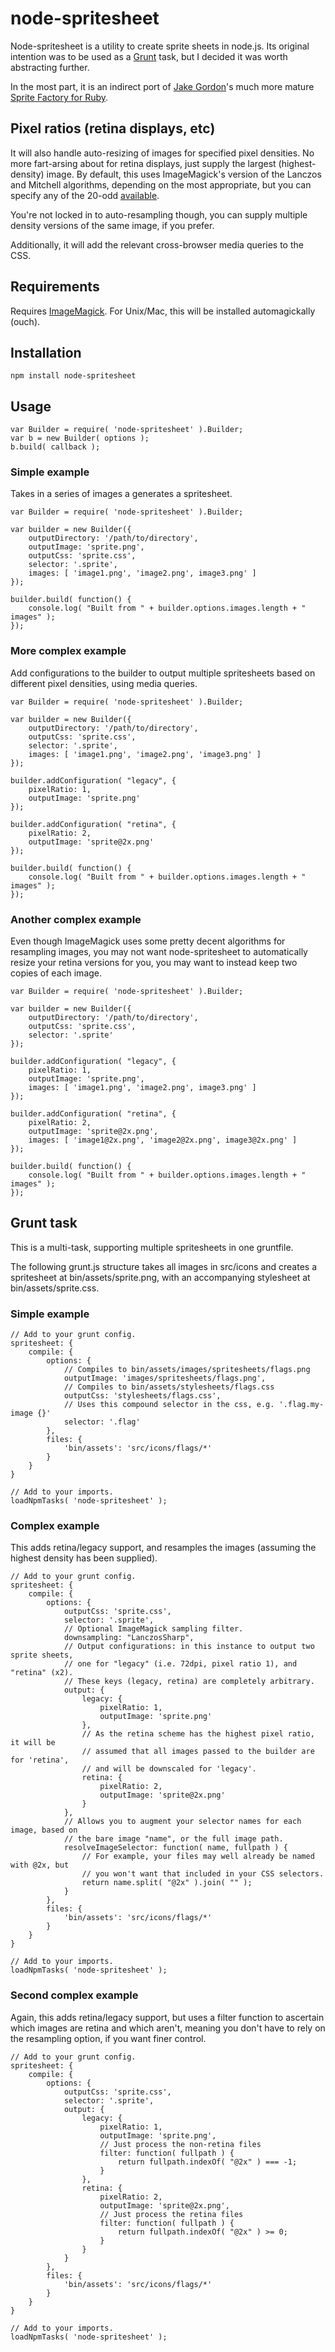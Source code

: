 # node-spritesheet

Node-spritesheet is a utility to create sprite sheets in node.js. Its original
intention was to be used as a [Grunt](https://github.com/cowboy/grunt) task,
but I decided it was worth abstracting further.

In the most part, it is an indirect port of
[Jake Gordon](https://github.com/jakesgordon)'s much more mature
[Sprite Factory for Ruby](https://github.com/jakesgordon/sprite-factory).

## Pixel ratios (retina displays, etc)

It will also handle auto-resizing of images for specified pixel
densities. No more fart-arsing about for retina displays, just supply the
largest (highest-density) image. By default, this uses ImageMagick's version of
the Lanczos and Mitchell algorithms, depending on the most appropriate, but you
can specify any of the 20-odd [available](http://www.imagemagick.org/script/command-line-options.php#filter).

You're not locked in to auto-resampling though, you can supply multiple density
versions of the same image, if you prefer.

Additionally, it will add the relevant cross-browser media queries to the CSS.

## Requirements

Requires [ImageMagick](http://www.imagemagick.org). For Unix/Mac, this will
be installed automagickally (ouch).

## Installation

	npm install node-spritesheet

## Usage

	var Builder = require( 'node-spritesheet' ).Builder;
	var b = new Builder( options );
	b.build( callback );

### Simple example

Takes in a series of images a generates a spritesheet.

    var Builder = require( 'node-spritesheet' ).Builder;
    
    var builder = new Builder({
        outputDirectory: '/path/to/directory',
        outputImage: 'sprite.png',
        outputCss: 'sprite.css',
        selector: '.sprite',
        images: [ 'image1.png', 'image2.png', image3.png' ]
    });
    
    builder.build( function() {
        console.log( "Built from " + builder.options.images.length + " images" );
    });

### More complex example

Add configurations to the builder to output multiple spritesheets based on
different pixel densities, using media queries.

    var Builder = require( 'node-spritesheet' ).Builder;
    
    var builder = new Builder({
        outputDirectory: '/path/to/directory',
        outputCss: 'sprite.css',
        selector: '.sprite',
        images: [ 'image1.png', 'image2.png', 'image3.png' ]
    });
    
    builder.addConfiguration( "legacy", {
        pixelRatio: 1,
        outputImage: 'sprite.png'
    });
    
    builder.addConfiguration( "retina", {
        pixelRatio: 2,
        outputImage: 'sprite@2x.png'
    });
    
    builder.build( function() {
        console.log( "Built from " + builder.options.images.length + " images" );
    });

### Another complex example

Even though ImageMagick uses some pretty decent algorithms for resampling images,
you may not want node-spritesheet to automatically resize your retina versions
for you, you may want to instead keep two copies of each image.

    var Builder = require( 'node-spritesheet' ).Builder;
    
    var builder = new Builder({
        outputDirectory: '/path/to/directory',
        outputCss: 'sprite.css',
        selector: '.sprite'
    });
    
    builder.addConfiguration( "legacy", {
        pixelRatio: 1,
        outputImage: 'sprite.png',
        images: [ 'image1.png', 'image2.png', image3.png' ]
    });
    
    builder.addConfiguration( "retina", {
        pixelRatio: 2,
        outputImage: 'sprite@2x.png',
        images: [ 'image1@2x.png', 'image2@2x.png', image3@2x.png' ]
    });
    
    builder.build( function() {
        console.log( "Built from " + builder.options.images.length + " images" );
    });

## Grunt task

This is a multi-task, supporting multiple spritesheets in one gruntfile.

The following grunt.js structure takes all images in src/icons and creates
a spritesheet at bin/assets/sprite.png, with an accompanying stylesheet at
bin/assets/sprite.css.

### Simple example

    // Add to your grunt config.
	spritesheet: {
		compile: {
			options: {
				// Compiles to bin/assets/images/spritesheets/flags.png
				outputImage: 'images/spritesheets/flags.png',
				// Compiles to bin/assets/stylesheets/flags.css
				outputCss: 'stylesheets/flags.css',
				// Uses this compound selector in the css, e.g. '.flag.my-image {}'
				selector: '.flag'
			},
			files: {
				'bin/assets': 'src/icons/flags/*'
			}
		}
	}
	
	// Add to your imports.
	loadNpmTasks( 'node-spritesheet' );

### Complex example

This adds retina/legacy support, and resamples the images (assuming the
highest density has been supplied).

    // Add to your grunt config.
    spritesheet: {
        compile: {
            options: {
                outputCss: 'sprite.css',
                selector: '.sprite',
                // Optional ImageMagick sampling filter.
                downsampling: "LanczosSharp",
                // Output configurations: in this instance to output two sprite sheets,
                // one for "legacy" (i.e. 72dpi, pixel ratio 1), and "retina" (x2).
                // These keys (legacy, retina) are completely arbitrary.
                output: {
                    legacy: {
                        pixelRatio: 1,
                        outputImage: 'sprite.png'
                    },
                    // As the retina scheme has the highest pixel ratio, it will be
                    // assumed that all images passed to the builder are for 'retina',
                    // and will be downscaled for 'legacy'.
                    retina: {
                        pixelRatio: 2,
                        outputImage: 'sprite@2x.png'
                    }
                },
                // Allows you to augment your selector names for each image, based on
                // the bare image "name", or the full image path.
                resolveImageSelector: function( name, fullpath ) {
                    // For example, your files may well already be named with @2x, but
                    // you won't want that included in your CSS selectors.
                    return name.split( "@2x" ).join( "" );
                }
            },
            files: {
                'bin/assets': 'src/icons/flags/*'
            }
        }
    }
    
    // Add to your imports.
    loadNpmTasks( 'node-spritesheet' );

### Second complex example

Again, this adds retina/legacy support, but uses a filter function to ascertain
which images are retina and which aren't, meaning you don't have to rely on the
resampling option, if you want finer control.

    // Add to your grunt config.
    spritesheet: {
        compile: {
            options: {
                outputCss: 'sprite.css',
                selector: '.sprite',
                output: {
                    legacy: {
                        pixelRatio: 1,
                        outputImage: 'sprite.png',
                        // Just process the non-retina files
                        filter: function( fullpath ) {
                            return fullpath.indexOf( "@2x" ) === -1;
                        }
                    },
                    retina: {
                        pixelRatio: 2,
                        outputImage: 'sprite@2x.png',
                        // Just process the retina files
                        filter: function( fullpath ) {
                            return fullpath.indexOf( "@2x" ) >= 0;
                        }
                    }
                }
            },
            files: {
                'bin/assets': 'src/icons/flags/*'
            }
        }
    }
    
    // Add to your imports.
    loadNpmTasks( 'node-spritesheet' );
